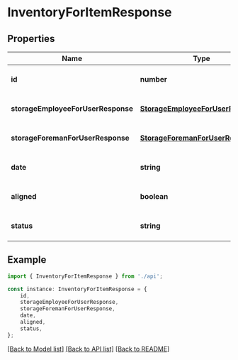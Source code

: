 # InventoryForItemResponse


## Properties

Name | Type | Description | Notes
------------ | ------------- | ------------- | -------------
**id** | **number** |  | [optional] [default to undefined]
**storageEmployeeForUserResponse** | [**StorageEmployeeForUserResponse**](StorageEmployeeForUserResponse.md) |  | [optional] [default to undefined]
**storageForemanForUserResponse** | [**StorageForemanForUserResponse**](StorageForemanForUserResponse.md) |  | [optional] [default to undefined]
**date** | **string** |  | [optional] [default to undefined]
**aligned** | **boolean** |  | [optional] [default to undefined]
**status** | **string** |  | [optional] [default to undefined]

## Example

```typescript
import { InventoryForItemResponse } from './api';

const instance: InventoryForItemResponse = {
    id,
    storageEmployeeForUserResponse,
    storageForemanForUserResponse,
    date,
    aligned,
    status,
};
```

[[Back to Model list]](../README.md#documentation-for-models) [[Back to API list]](../README.md#documentation-for-api-endpoints) [[Back to README]](../README.md)

